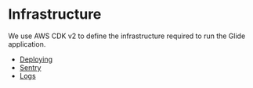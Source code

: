 # Infrastructure

We use AWS CDK v2 to define the infrastructure required to run the Glide application.

- [Deploying](./deploying.md)
- [Sentry](./sentry.md)
- [Logs](./logs.md)

